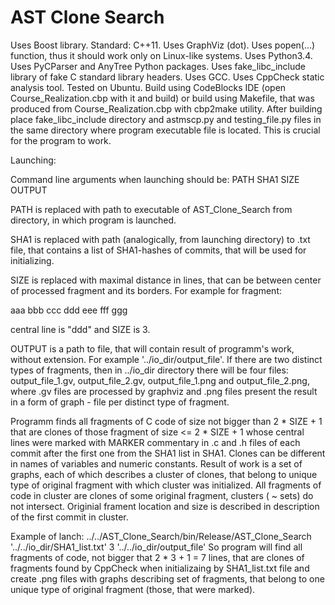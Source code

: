 ﻿# AST Clone Search
Uses Boost library.
Standard: C++11.
Uses GraphViz (dot).
Uses popen(...) function, thus it should work only on Linux-like systems. 
Uses Python3.4.
Uses PyCParser and AnyTree Python packages.
Uses fake_libc_include library of fake C standard library headers.
Uses GCC.
Uses CppCheck static analysis tool.
Tested on Ubuntu. 
Build using CodeBlocks IDE (open Course_Realization.cbp with it and build) or build using Makefile, that was produced from Course_Realization.cbp with cbp2make utility.
After building place fake_libc_include directory and astmscp.py and testing_file.py files in the same directory where program executable file is located. 
This is crucial for the program to work.

Launching:

Command line arguments when launching should be: PATH SHA1 SIZE OUTPUT

PATH is replaced with path to executable of AST_Clone_Search from directory, in which program is launched.

SHA1 is replaced with path (analogically, from launching directory) to .txt file, that contains a list of SHA1-hashes of commits, that will be used for initializing.

SIZE is replaced with maximal distance in lines, that can be between center of processed fragment and  its borders.
For example for fragment:

aaa
bbb
ccc
ddd
eee
fff
ggg

central line is "ddd" and  SIZE is 3.

OUTPUT is a path to file, that will contain result of programm's work, without extension. 
For example '../io_dir/output_file'. If there are two distinct types of fragments, then in ../io_dir directory there will be four files:
output_file_1.gv, output_file_2.gv, output_file_1.png and output_file_2.png, where .gv files are processed by graphviz and .png files present the result in a form of graph - file per distinct type of fragment.

Programm finds all fragments of C code of size not bigger than 2 * SIZE + 1 that are clones of those fragment of size <= 2 * SIZE + 1 
whose central lines were marked with MARKER commentary in .c and .h files of each commit after the first one from the SHA1 list in SHA1. 
Clones can be different in names of variables and numeric constants. Result of work is a set of graphs, each of which describes a cluster of clones, 
that belong to unique type of original fragment with which cluster was initialized. All fragments of code in cluster are clones of some original fragment, 
clusters ( ~ sets) do not intersect. Originial frament location and size is described in description of the first commit in cluster.

Example of lanch:
../../AST_Clone_Search/bin/Release/AST_Clone_Search '../../io_dir/SHA1_list.txt' 3 '../../io_dir/output_file'
So program will find all fragments of code, not bigger that 2 * 3 + 1 = 7 lines, that are clones of fragments found by CppCheck when initializaing by SHA1_list.txt file 
and create .png files with graphs describing set of fragments, that belong to one unique type of original fragment (those, that were marked).

